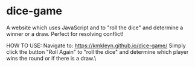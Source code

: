 # dice-game
A website which uses JavaScript and to "roll the dice" and determine a winner or a draw. Perfect for resolving conflict!

HOW TO USE:
Navigate to: https://kmkleyn.github.io/dice-game/
Simply click the button "Roll Again" to "roll the dice" and determine which player wins the round or if there is a draw.\


